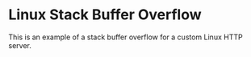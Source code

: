 # Linux Stack Buffer Overflow

This is an example of a stack buffer overflow for a custom Linux HTTP server.